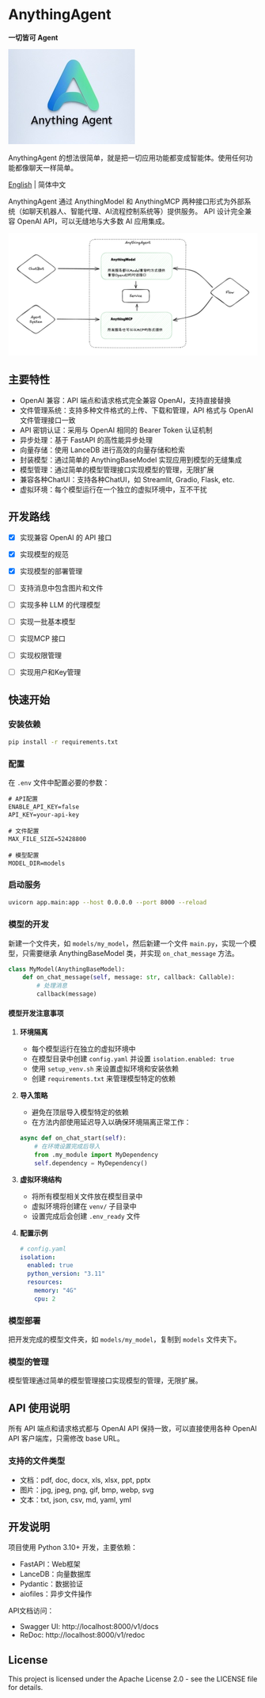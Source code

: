 # AnythingAgent

**一切皆可 Agent**

![Logo](doc/images/logo.jpg)

AnythingAgent 的想法很简单，就是把一切应用功能都变成智能体。使用任何功能都像聊天一样简单。

[English](README.md) | 简体中文


AnythingAgent 通过 AnythingModel 和 AnythingMCP 两种接口形式为外部系统（如聊天机器人、智能代理、AI流程控制系统等）提供服务。 API 设计完全兼容 OpenAI API，可以无缝地与大多数 AI 应用集成。

![AnythingAgent](doc/images/anythingagent.png)


## 主要特性

- OpenAI 兼容：API 端点和请求格式完全兼容 OpenAI，支持直接替换
- 文件管理系统：支持多种文件格式的上传、下载和管理，API 格式与 OpenAI 文件管理接口一致
- API 密钥认证：采用与 OpenAI 相同的 Bearer Token 认证机制
- 异步处理：基于 FastAPI 的高性能异步处理
- 向量存储：使用 LanceDB 进行高效的向量存储和检索
- 封装模型：通过简单的 AnythingBaseModel 实现应用到模型的无缝集成
- 模型管理：通过简单的模型管理接口实现模型的管理，无限扩展
- 兼容各种ChatUI：支持各种ChatUI，如 Streamlit, Gradio, Flask, etc.
- 虚拟环境：每个模型运行在一个独立的虚拟环境中，互不干扰

## 开发路线

- [x] 实现兼容 OpenAI 的 API 接口
- [x] 实现模型的规范
- [x] 实现模型的部署管理
- [ ] 支持消息中包含图片和文件
- [ ] 实现多种 LLM 的代理模型
- [ ] 实现一批基本模型
- [ ] 实现MCP 接口
- [ ] 实现权限管理
- [ ] 实现用户和Key管理


## 快速开始

### 安装依赖

```bash
pip install -r requirements.txt
```

### 配置

在 `.env` 文件中配置必要的参数：

```env
# API配置
ENABLE_API_KEY=false
API_KEY=your-api-key

# 文件配置
MAX_FILE_SIZE=52428800

# 模型配置
MODEL_DIR=models
```

### 启动服务

```bash
uvicorn app.main:app --host 0.0.0.0 --port 8000 --reload
```

### 模型的开发

新建一个文件夹，如 `models/my_model`，然后新建一个文件 `main.py`，实现一个模型，只需要继承 AnythingBaseModel 类，并实现 `on_chat_message` 方法。

```python
class MyModel(AnythingBaseModel):
    def on_chat_message(self, message: str, callback: Callable):
        # 处理消息
        callback(message)
```

#### 模型开发注意事项

1. **环境隔离**
   - 每个模型运行在独立的虚拟环境中
   - 在模型目录中创建 `config.yaml` 并设置 `isolation.enabled: true`
   - 使用 `setup_venv.sh` 来设置虚拟环境和安装依赖
   - 创建 `requirements.txt` 来管理模型特定的依赖

2. **导入策略**
   - 避免在顶层导入模型特定的依赖
   - 在方法内部使用延迟导入以确保环境隔离正常工作：
   ```python
   async def on_chat_start(self):
       # 在环境设置完成后导入
       from .my_module import MyDependency
       self.dependency = MyDependency()
   ```

3. **虚拟环境结构**
   - 将所有模型相关文件放在模型目录中
   - 虚拟环境将创建在 `venv/` 子目录中
   - 设置完成后会创建 `.env_ready` 文件

4. **配置示例**
   ```yaml
   # config.yaml
   isolation:
     enabled: true
     python_version: "3.11"
     resources:
       memory: "4G"
       cpu: 2
   ```

### 模型部署

把开发完成的模型文件夹，如 `models/my_model`，复制到 `models` 文件夹下。



### 模型的管理

模型管理通过简单的模型管理接口实现模型的管理，无限扩展。


## API 使用说明

所有 API 端点和请求格式都与 OpenAI API 保持一致，可以直接使用各种 OpenAI API 客户端库，只需修改 base URL。


### 支持的文件类型

- 文档：pdf, doc, docx, xls, xlsx, ppt, pptx
- 图片：jpg, jpeg, png, gif, bmp, webp, svg
- 文本：txt, json, csv, md, yaml, yml

## 开发说明

项目使用 Python 3.10+ 开发，主要依赖：

- FastAPI：Web框架
- LanceDB：向量数据库
- Pydantic：数据验证
- aiofiles：异步文件操作

API文档访问：
- Swagger UI: http://localhost:8000/v1/docs
- ReDoc: http://localhost:8000/v1/redoc 

## License

This project is licensed under the Apache License 2.0 - see the LICENSE file for details.
